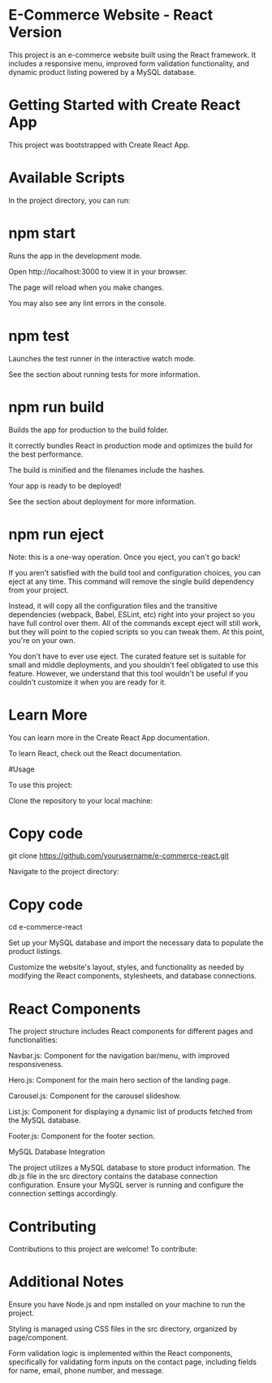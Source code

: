 # E-Commerce Website - React Version

This project is an e-commerce website built using the React framework. It includes a responsive menu, improved form validation functionality, and dynamic product listing powered by a MySQL database.

# Getting Started with Create React App

This project was bootstrapped with Create React App.

# Available Scripts

In the project directory, you can run:

# npm start

Runs the app in the development mode.

Open http://localhost:3000 to view it in your browser.

The page will reload when you make changes.

You may also see any lint errors in the console.

# npm test

Launches the test runner in the interactive watch mode.

See the section about running tests for more information.

# npm run build

Builds the app for production to the build folder.

It correctly bundles React in production mode and optimizes the build for the best performance.

The build is minified and the filenames include the hashes.

Your app is ready to be deployed!

See the section about deployment for more information.

# npm run eject

Note: this is a one-way operation. Once you eject, you can't go back!

If you aren't satisfied with the build tool and configuration choices, you can eject at any time. This command will remove the single build dependency from your project.

Instead, it will copy all the configuration files and the transitive dependencies (webpack, Babel, ESLint, etc) right into your project so you have full control over them. All of the commands except eject will still work, but they will point to the copied scripts so you can tweak them. At this point, you're on your own.

You don't have to ever use eject. The curated feature set is suitable for small and middle deployments, and you shouldn't feel obligated to use this feature. However, we understand that this tool wouldn't be useful if you couldn't customize it when you are ready for it.

# Learn More

You can learn more in the Create React App documentation.

To learn React, check out the React documentation.

#Usage

To use this project:

Clone the repository to your local machine:

# Copy code

git clone https://github.com/yourusername/e-commerce-react.git

Navigate to the project directory:


# Copy code

cd e-commerce-react

Set up your MySQL database and import the necessary data to populate the product listings.

Customize the website's layout, styles, and functionality as needed by modifying the React components, stylesheets, and database connections.

# React Components

The project structure includes React components for different pages and functionalities:

Navbar.js: Component for the navigation bar/menu, with improved responsiveness.

Hero.js: Component for the main hero section of the landing page.

Carousel.js: Component for the carousel slideshow.

List.js: Component for displaying a dynamic list of products fetched from the MySQL database.

Footer.js: Component for the footer section.

MySQL Database Integration

The project utilizes a MySQL database to store product information. The db.js file in the src directory contains the database connection configuration. Ensure your MySQL server is running and configure the connection settings accordingly.

# Contributing

Contributions to this project are welcome! To contribute:

# Additional Notes

Ensure you have Node.js and npm installed on your machine to run the project.

Styling is managed using CSS files in the src directory, organized by page/component.

Form validation logic is implemented within the React components, specifically for validating form inputs on the contact page, including fields for name, email, phone number, and message.
